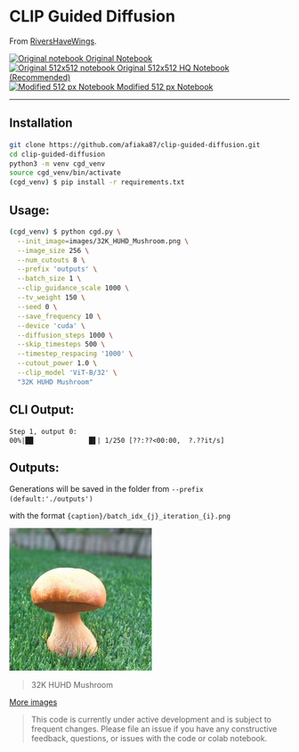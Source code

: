# CLIP Guided Diffusion
From [RiversHaveWings](https://twitter.com/RiversHaveWings).

<a href="https://colab.research.google.com/drive/12a_Wrfi2_gwwAuN3VvMTwVMz9TfqctNj?usp=sharing">
  <img alt="Original notebook" src="https://colab.research.google.com/assets/colab-badge.svg">
  Original Notebook
</a>
</br>
<a href="https://colab.research.google.com/drive/1V66mUeJbXrTuQITvJunvnWVn96FEbSI3">
  <img alt="Original 512x512 notebook" src="https://colab.research.google.com/assets/colab-badge.svg">
  Original 512x512 HQ Notebook (Recommended)
</a>
</br>
<a href="https://github.com/afiaka87/clip-guided-diffusion/blob/main/cgd_clip_selected_class.ipynb">
  <img alt="Modified 512 px Notebook" src="https://colab.research.google.com/assets/colab-badge.svg">
  Modified 512 px Notebook
</a>


---

## Installation
```sh
git clone https://github.com/afiaka87/clip-guided-diffusion.git
cd clip-guided-diffusion
python3 -m venv cgd_venv
source cgd_venv/bin/activate
(cgd_venv) $ pip install -r requirements.txt
```

## Usage:
```sh
(cgd_venv) $ python cgd.py \
  --init_image=images/32K_HUHD_Mushroom.png \
  --image_size 256 \
  --num_cutouts 8 \
  --prefix 'outputs' \
  --batch_size 1 \
  --clip_guidance_scale 1000 \
  --tv_weight 150 \
  --seed 0 \
  --save_frequency 10 \
  --device 'cuda' \
  --diffusion_steps 1000 \
  --skip_timesteps 500 \
  --timestep_respacing '1000' \
  --cutout_power 1.0 \
  --clip_model 'ViT-B/32' \
  "32K HUHD Mushroom"
```

## CLI Output:
```
Step 1, output 0:
00%|██              █▋| 1/250 [??:??<00:00,  ?.??it/s]
```

## Outputs:
Generations will be saved in the folder from `--prefix (default:'./outputs')`

with the format `{caption}/batch_idx_{j}_iteration_{i}.png`

![](/images/32K_HUHD_Mushroom.png?raw=true)
> 32K HUHD Mushroom

[More images](/images/README.md)

> This code is currently under active development and is subject to frequent changes. Please file an issue if you have any constructive feedback, questions, or issues with the code or colab notebook.
